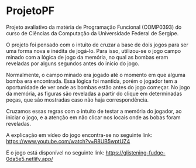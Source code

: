 # ProjetoPF
Projeto avaliativo da matéria de Programação Funcional (COMP0393) do curso de Ciências da Computação da Universidade Federal de Sergipe.

O projeto foi pensado com o intuito de cruzar a base de dois jogos para ser uma forma nova e inédita de jogá-lo. Para isso, utilizou-se o jogo campo minado com a lógica de jogo da memória, no qual as bombas eram reveladas por alguns segundos antes do início do jogo.

Normalmente, o campo minado era jogado até o momento em que alguma bomba era encontrada. Essa lógica foi mantida, porém o jogador tem a oportunidade de ver onde as bombas estão antes do jogo começar. No jogo da memória, as figuras são reveladas a partir do clique em determinadas peças, que são mostradas caso não haja correspondência. 

Cruzamos essas regras com o intuito de testar a memória do jogador, ao iniciar o jogo, e a atenção em não clicar nos locais onde as bobas foram reveladas.

A explicação em vídeo do jogo encontra-se no seguinte link: https://www.youtube.com/watch?v=R8UB5wptUZ4

E o jogo está disponível no seguinte link: https://glistening-fudge-0da5e5.netlify.app/
